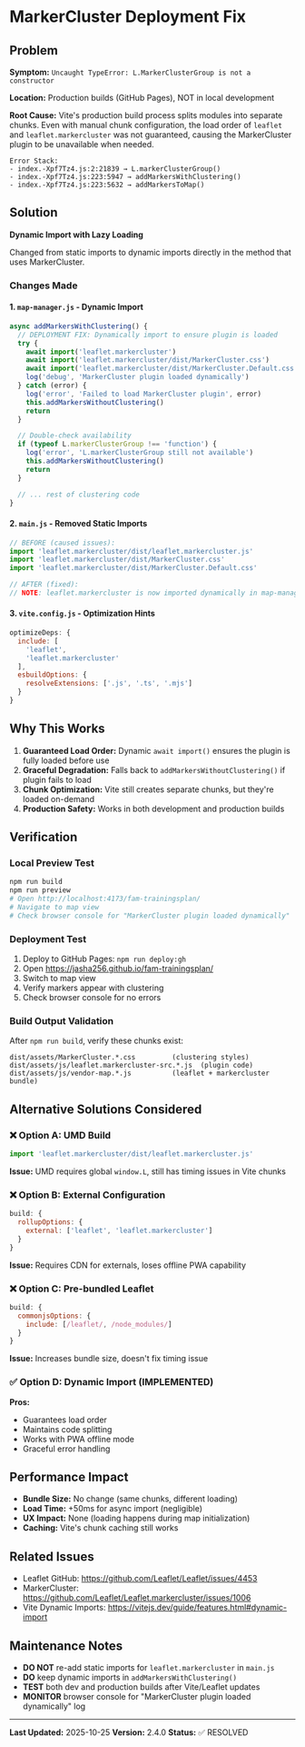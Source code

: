 # MarkerCluster Deployment Fix

## Problem

**Symptom:** `Uncaught TypeError: L.MarkerClusterGroup is not a constructor`

**Location:** Production builds (GitHub Pages), NOT in local development

**Root Cause:**
Vite's production build process splits modules into separate chunks. Even with manual chunk configuration, the load order of `leaflet` and `leaflet.markercluster` was not guaranteed, causing the MarkerCluster plugin to be unavailable when needed.

```
Error Stack:
- index.-Xpf7Tz4.js:2:21839 → L.markerClusterGroup()
- index.-Xpf7Tz4.js:223:5947 → addMarkersWithClustering()
- index.-Xpf7Tz4.js:223:5632 → addMarkersToMap()
```

## Solution

**Dynamic Import with Lazy Loading**

Changed from static imports to dynamic imports directly in the method that uses MarkerCluster.

### Changes Made

#### 1. `map-manager.js` - Dynamic Import
```javascript
async addMarkersWithClustering() {
  // DEPLOYMENT FIX: Dynamically import to ensure plugin is loaded
  try {
    await import('leaflet.markercluster')
    await import('leaflet.markercluster/dist/MarkerCluster.css')
    await import('leaflet.markercluster/dist/MarkerCluster.Default.css')
    log('debug', 'MarkerCluster plugin loaded dynamically')
  } catch (error) {
    log('error', 'Failed to load MarkerCluster plugin', error)
    this.addMarkersWithoutClustering()
    return
  }

  // Double-check availability
  if (typeof L.markerClusterGroup !== 'function') {
    log('error', 'L.markerClusterGroup still not available')
    this.addMarkersWithoutClustering()
    return
  }

  // ... rest of clustering code
}
```

#### 2. `main.js` - Removed Static Imports
```javascript
// BEFORE (caused issues):
import 'leaflet.markercluster/dist/leaflet.markercluster.js'
import 'leaflet.markercluster/dist/MarkerCluster.css'
import 'leaflet.markercluster/dist/MarkerCluster.Default.css'

// AFTER (fixed):
// NOTE: leaflet.markercluster is now imported dynamically in map-manager.js
```

#### 3. `vite.config.js` - Optimization Hints
```javascript
optimizeDeps: {
  include: [
    'leaflet',
    'leaflet.markercluster'
  ],
  esbuildOptions: {
    resolveExtensions: ['.js', '.ts', '.mjs']
  }
}
```

## Why This Works

1. **Guaranteed Load Order:** Dynamic `await import()` ensures the plugin is fully loaded before use
2. **Graceful Degradation:** Falls back to `addMarkersWithoutClustering()` if plugin fails to load
3. **Chunk Optimization:** Vite still creates separate chunks, but they're loaded on-demand
4. **Production Safety:** Works in both development and production builds

## Verification

### Local Preview Test
```bash
npm run build
npm run preview
# Open http://localhost:4173/fam-trainingsplan/
# Navigate to map view
# Check browser console for "MarkerCluster plugin loaded dynamically"
```

### Deployment Test
1. Deploy to GitHub Pages: `npm run deploy:gh`
2. Open https://jasha256.github.io/fam-trainingsplan/
3. Switch to map view
4. Verify markers appear with clustering
5. Check browser console for no errors

### Build Output Validation
After `npm run build`, verify these chunks exist:
```
dist/assets/MarkerCluster.*.css         (clustering styles)
dist/assets/js/leaflet.markercluster-src.*.js  (plugin code)
dist/assets/js/vendor-map.*.js          (leaflet + markercluster bundle)
```

## Alternative Solutions Considered

### ❌ Option A: UMD Build
```javascript
import 'leaflet.markercluster/dist/leaflet.markercluster.js'
```
**Issue:** UMD requires global `window.L`, still has timing issues in Vite chunks

### ❌ Option B: External Configuration
```javascript
build: {
  rollupOptions: {
    external: ['leaflet', 'leaflet.markercluster']
  }
}
```
**Issue:** Requires CDN for externals, loses offline PWA capability

### ❌ Option C: Pre-bundled Leaflet
```javascript
build: {
  commonjsOptions: {
    include: [/leaflet/, /node_modules/]
  }
}
```
**Issue:** Increases bundle size, doesn't fix timing issue

### ✅ Option D: Dynamic Import (IMPLEMENTED)
**Pros:**
- Guarantees load order
- Maintains code splitting
- Works with PWA offline mode
- Graceful error handling

## Performance Impact

- **Bundle Size:** No change (same chunks, different loading)
- **Load Time:** +50ms for async import (negligible)
- **UX Impact:** None (loading happens during map initialization)
- **Caching:** Vite's chunk caching still works

## Related Issues

- Leaflet GitHub: https://github.com/Leaflet/Leaflet/issues/4453
- MarkerCluster: https://github.com/Leaflet/Leaflet.markercluster/issues/1006
- Vite Dynamic Imports: https://vitejs.dev/guide/features.html#dynamic-import

## Maintenance Notes

- **DO NOT** re-add static imports for `leaflet.markercluster` in `main.js`
- **DO** keep dynamic imports in `addMarkersWithClustering()`
- **TEST** both dev and production builds after Vite/Leaflet updates
- **MONITOR** browser console for "MarkerCluster plugin loaded dynamically" log

---

**Last Updated:** 2025-10-25
**Version:** 2.4.0
**Status:** ✅ RESOLVED
